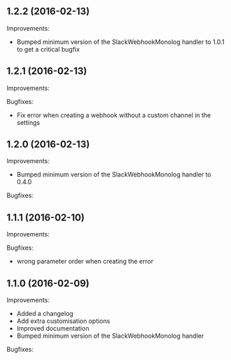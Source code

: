 1.2.2 (2016-02-13)
--
Improvements:

* Bumped minimum version of the SlackWebhookMonolog handler to 1.0.1 to get a critical bugfix

1.2.1 (2016-02-13)
--
Improvements:

Bugfixes:

* Fix error when creating a webhook without a custom channel in the settings

1.2.0 (2016-02-13)
--
Improvements:

* Bumped minimum version of the SlackWebhookMonolog handler to 0.4.0

Bugfixes:

1.1.1 (2016-02-10)
--
Improvements:

Bugfixes:

* wrong parameter order when creating the error

1.1.0 (2016-02-09)
--
Improvements:

* Added a changelog
* Add extra customisation options
* Improved documentation
* Bumped minimum version of the SlackWebhookMonolog handler

Bugfixes:
